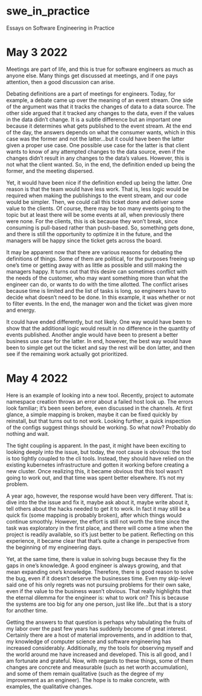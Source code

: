 # swe_in_practice
Essays on Software Engineering in Practice

# May 3 2022
Meetings are part of life, and this is true for software engineers as much as anyone else. Many things get discussed at meetings, and if one pays attention, then a good discussion can arise. 

Debating definitions are a part of meetings for engineers. Today, for example, a debate came up over the meaning of an event stream. One side of the argument was that it tracks the changes of data to a data source. The other side argued that it tracked any changes to the data, even if the values in the data didn’t change. It is a subtle difference but an important one because it determines what gets published to the event stream. At the end of the day, the answers depends on what the consumer wants, which in this case was the former and not the latter…but it could have been the latter given a proper use case. One possible use case for the latter is that client wants to know of any attempted changes to the data source, even if the changes didn’t result in any changes to the data’s values. However, this is not what the client wanted. So, in the end, the definition ended up being the former, and the meeting dispersed. 

Yet, it would have been nice if the definition ended up being the latter. One reason is that the team would have less work. That is, less logic would be required when making the publishings to the event stream, and our code would be simpler. Then, we could call this ticket done and deliver some value to the clients.  Of course, there may be too many events going to the topic but at least there will be some events at all, when previously there were none. For the clients, this is ok because they won’t break, since consuming is pull-based rather than push-based. So, something gets done, and there is still the opportunity to optimize it in the future, and the managers will be happy since the ticket gets across the board. 

It may be apparent now that there are various reasons for debating the definitions of things. Some of them are political, for the purposes freeing up one’s time or getting away with as little as possible and still making the managers happy. It turns out that this desire can sometimes conflict with the needs of the customer, who may want something more than what the engineer can do, or wants to do with the time allotted. The conflict arises because time is limited and the list of tasks is long, so engineers have to decide what doesn’t need to be done. In this example, it was whether or not to filter events. In the end, the manager won and the ticket was given more and energy. 

It could have ended differently, but not likely. One way would have been to show that the additional logic would result in no difference in the quantity of events published. Another angle would have been to present a better business use case for the latter. In end, however, the best way would have been to simple get out the ticket and say the rest will be don latter, and then see if the remaining work actually got prioritized.  

# May 4 2022

Here is an example of looking into a new tool. Recently, project to automate namespace creation throws an error about a failed host look up. The errors look familiar; it’s been seen before, even discussed in the channels. At first glance, a simple mapping is broken, maybe it can be fixed quickly by reinstall, but that turns out to not work. Looking further, a quick inspection of the configs suggest things should be working. So what now? Probably do nothing and wait. 

The tight coupling is apparent. In the past, it might have been exciting to looking deeply into the issue, but today, the root cause is obvious: the tool is too tightly coupled to the cli tools.  Instead, they should have relied on the existing kubernetes infrastructure and gotten it working before creating a new cluster. Once realizing this, it became obvious that this tool wasn’t going to work out, and that time was spent better elsewhere. It’s not my problem.

A year ago, however, the response would have been very different. That is: dive into the the issue and fix it, maybe ask about it, maybe write about it, tell others about the hacks needed to get it to work. In fact it may still be a quick fix (some mapping is probably broken), after which things would continue smoothly. However, the effort is still not worth the time since the task was exploratory in the first place, and there will come a time when the project is readily available, so it’s just better to be patient.  Reflecting on this experience, it became clear that that’s quite a change in perspective from the beginning of my engineering days. 

Yet, at the same time, there is value in solving bugs because they fix the gaps in one’s knowledge. A good engineer is always growing, and that mean expanding one’s knowledge. Therefore, there is good reason to solve the bug, even if it doesn’t deserve the businesses time. Even my skip-level said one of his only regrets was not pursuing problems for their own sake, even if the value to the business wasn’t obvious. That really highlights that the eternal dilemma for the engineer is: what to work on? This is because the systems are too big for any one person, just like life…but that is a story for another time. 

Getting the answers to that question is perhaps why tabulating the fruits of my labor over the past few years has suddenly become of great interest.  Certainly there are a host of material improvements, and in addition to that, my knowledge of computer science and software engineering has increased considerably. Additionally, my the tools for observing myself and the world around me have increased and developed. This is all good, and I am fortunate and grateful. Now, with regards to these things, some of them changes are concrete and measurable (such as net worth accumulation), and some of them remain qualitative (such as the degree of my improvement as an engineer). The hope is to make concrete, with examples, the qualitative changes.
